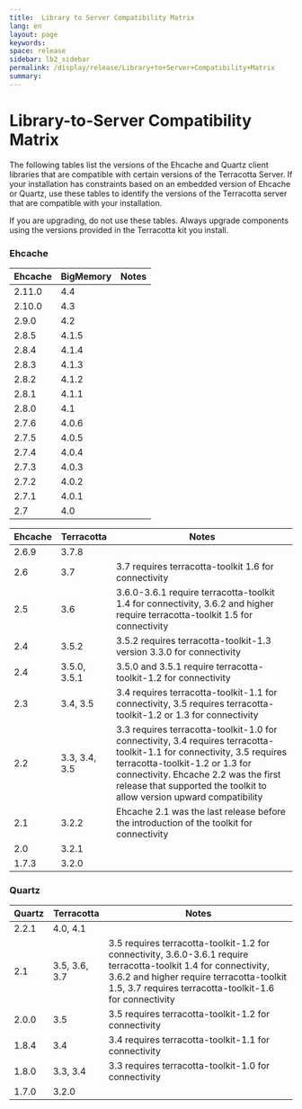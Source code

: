 ```yaml
---
title:  Library to Server Compatibility Matrix  
lang: en
layout: page
keywords:
space: release
sidebar: lb2_sidebar
permalink: /display/release/Library+to+Server+Compatibility+Matrix
summary:
---
```


Library-to-Server Compatibility Matrix
======================================

The following tables list the versions of the Ehcache and Quartz client libraries that are compatible with certain versions of the Terracotta Server. If your installation has constraints based on an embedded version of Ehcache or Quartz, use these tables to identify the versions of the Terracotta server that are compatible with your installation.

If you are upgrading, do not use these tables. Always upgrade components using the versions provided in the Terracotta kit you install.

### Ehcache

| Ehcache | BigMemory | Notes |
| --- | --- | --- |
| 2.11.0 | 4.4 |   |
| 2.10.0 | 4.3 |   |
| 2.9.0 | 4.2 |   |
| 2.8.5 | 4.1.5 |   |
| 2.8.4 | 4.1.4 |   |
| 2.8.3 | 4.1.3 |   |
| 2.8.2 | 4.1.2 |   |
| 2.8.1 | 4.1.1 |   |
| 2.8.0 | 4.1 |   |
| 2.7.6 | 4.0.6 |   |
| 2.7.5 | 4.0.5 |   |
| 2.7.4 | 4.0.4 |   |
| 2.7.3 | 4.0.3 |   |
| 2.7.2 | 4.0.2 |   |
| 2.7.1 | 4.0.1 |   |
| 2.7 | 4.0 |   |

| Ehcache | Terracotta | Notes |
| --- | --- | --- |
| 2.6.9 | 3.7.8 |   |
| 2.6 | 3.7 | 3.7 requires terracotta-toolkit 1.6 for connectivity |
| 2.5 | 3.6 | 3.6.0-3.6.1 require terracotta-toolkit 1.4 for connectivity, 3.6.2 and higher require terracotta-toolkit 1.5 for connectivity |
| 2.4 | 3.5.2 | 3.5.2 requires terracotta-toolkit-1.3 version 3.3.0 for connectivity |
| 2.4 | 3.5.0, 3.5.1 | 3.5.0 and 3.5.1 require terracotta-toolkit-1.2 for connectivity |
| 2.3 | 3.4, 3.5 | 3.4 requires terracotta-toolkit-1.1 for connectivity, 3.5 requires terracotta-toolkit-1.2 or 1.3 for connectivity |
| 2.2 | 3.3, 3.4, 3.5 | 3.3 requires terracotta-toolkit-1.0 for connectivity, 3.4 requires terracotta-toolkit-1.1 for connectivity, 3.5 requires terracotta-toolkit-1.2 or 1.3 for connectivity. Ehcache 2.2 was the first release that supported the toolkit to allow version upward compatibility |
| 2.1 | 3.2.2 | Ehcache 2.1 was the last release before the introduction of the toolkit for connectivity |
| 2.0 | 3.2.1 |  |
| 1.7.3 | 3.2.0 |  |

### Quartz

| Quartz | Terracotta | Notes |
| --- | --- | --- |
| 2.2.1 | 4.0, 4.1 |   |
| 2.1 | 3.5, 3.6, 3.7 | 3.5 requires terracotta-toolkit-1.2 for connectivity, 3.6.0-3.6.1 require terracotta-toolkit 1.4 for connectivity, 3.6.2 and higher require terracotta-toolkit 1.5, 3.7 requires terracotta-toolkit-1.6 for connectivity |
| 2.0.0 | 3.5 | 3.5 requires terracotta-toolkit-1.2 for connectivity |
| 1.8.4 | 3.4 | 3.4 requires terracotta-toolkit-1.1 for connectivity |
| 1.8.0 | 3.3, 3.4 | 3.3 requires terracotta-toolkit-1.0 for connectivity |
| 1.7.0 | 3.2.0 |  |


